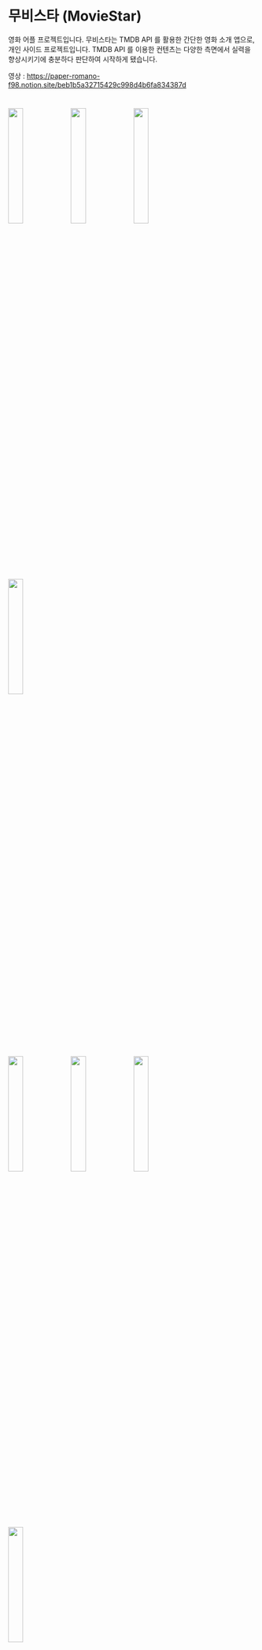 # 무비스타 (MovieStar)
영화 어플 프로젝트입니다.  무비스타는 TMDB API 를 활용한 간단한 영화 소개 앱으로, 개인 사이드 프로젝트입니다.
TMDB API 를 이용한 컨텐츠는 다양한 측면에서 실력을 향상시키기에 충분하다 판단하여 시작하게 됐습니다. 

영상 : https://paper-romano-f98.notion.site/beb1b5a32715429c998d4b6fa834387d

#
<p alight="left">
  <img src="https://github.com/EulerCauchyEquation/MovieApp/assets/46746599/b928fcb8-7c6d-4f8b-b5ba-d51922f2f05f" width="24.5%" />
  <img src="https://github.com/EulerCauchyEquation/MovieApp/assets/46746599/6539fd72-e292-46df-93a8-fd312c546947" width="24.5%" />
  <img src="https://github.com/EulerCauchyEquation/MovieApp/assets/46746599/8d11f034-5708-480f-8e1f-4c2c07287bce" width="24.5%" />
  <img src="https://github.com/EulerCauchyEquation/MovieApp/assets/46746599/49456741-d2b4-4d4e-a297-60113d56c894" width="24.5%" />
</p>

<p alight="left">
  <img src="https://github.com/EulerCauchyEquation/new/assets/46746599/dcfe7483-209a-4634-ad64-246c8b215105" width="24.5%" />
  <img src="https://github.com/EulerCauchyEquation/new/assets/46746599/bfb7a892-750e-48da-a809-1b73d873aaed" width="24.5%" />
  <img src="https://github.com/EulerCauchyEquation/MovieApp/assets/46746599/8af1279d-24c0-46b7-8c2a-949f091afc26" width="24.5%" />
  <img src="https://github.com/EulerCauchyEquation/MovieApp/assets/46746599/3a83c4ec-a48b-44f8-a18e-feceb27867af" width="24.5%" />
</p>

<p alight="left">
  <img src="https://github.com/EulerCauchyEquation/MovieApp/assets/46746599/ea148e86-4394-4ad1-ab31-8d8c56ac545f" width="24.5%" />
  <img src="https://github.com/EulerCauchyEquation/MovieApp/assets/46746599/81036641-a1e2-4526-8192-fe544c1089cb" width="24.5%" />
</p>


#
![navi_graph](https://github.com/EulerCauchyEquation/new/assets/46746599/a8e9c928-8fed-4f41-8698-27c66d2dd538)

# 환경
* min sdk : 26
* max sdk : 33
* IDE Version : Flamingo 2022.2.1

# 기술스택
* Coroutine
* Room
* Hilt
* MVVM Pattern
* Navigation
* Firebase (Authentication, Firestore, Storage)

# Open API
* TMDB API

# Firestore
![Firestore](https://github.com/EulerCauchyEquation/MovieApp/assets/46746599/f3922d28-4448-45c6-acce-06a1e770a1a7)
<br>

# Firebase Storage 
<p alight="left">
  <img src="https://github.com/EulerCauchyEquation/MovieApp/assets/46746599/75fbccef-b624-43ab-b883-150fc0935398" width="45%" />
</p>
